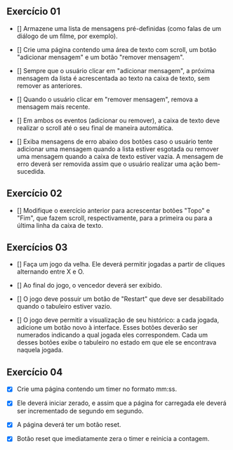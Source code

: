 ## Exercício 01

- [] Armazene uma lista de mensagens pré-definidas (como falas de um diálogo de um filme, por exemplo).

- [] Crie uma página contendo uma área de texto com scroll, um botão "adicionar mensagem" e um botão "remover mensagem".

- [] Sempre que o usuário clicar em "adicionar mensagem", a próxima mensagem da lista é acrescentada ao texto na caixa de texto, sem remover as anteriores.

- [] Quando o usuário clicar em "remover mensagem", remova a mensagem mais recente.

- [] Em ambos os eventos (adicionar ou remover), a caixa de texto deve realizar o scroll até o seu final de maneira automática.

- [] Exiba mensagens de erro abaixo dos botões caso o usuário tente adicionar uma mensagem quando a lista estiver esgotada ou remover uma mensagem quando a caixa de texto estiver vazia. A mensagem de erro deverá ser removida assim que o usuário realizar uma ação bem-sucedida.

## Exercício 02

- [] Modifique o exercício anterior para acrescentar botões "Topo" e "Fim", que fazem scroll, respectivamente, para a primeira ou para a última linha da caixa de texto.

## Exercícios 03

- [] Faça um jogo da velha. Ele deverá permitir jogadas a partir de cliques alternando entre X e O.

- [] Ao final do jogo, o vencedor deverá ser exibido.

- [] O jogo deve possuir um botão de "Restart" que deve ser desabilitado quando o tabuleiro estiver vazio.

- [] O jogo deve permitir a visualização de seu histórico: a cada jogada, adicione um botão novo à interface. Esses botões deverão ser numerados indicando a qual jogada eles correspondem. Cada um desses botões exibe o tabuleiro no estado em que ele se encontrava naquela jogada.

## Exercício 04

- [x] Crie uma página contendo um timer no formato mm:ss.

- [x] Ele deverá iniciar zerado, e assim que a página for carregada ele deverá ser incrementado de segundo em segundo.

- [x] A página deverá ter um botão reset.

- [x] Botão reset que imediatamente zera o timer e reinicia a contagem.
